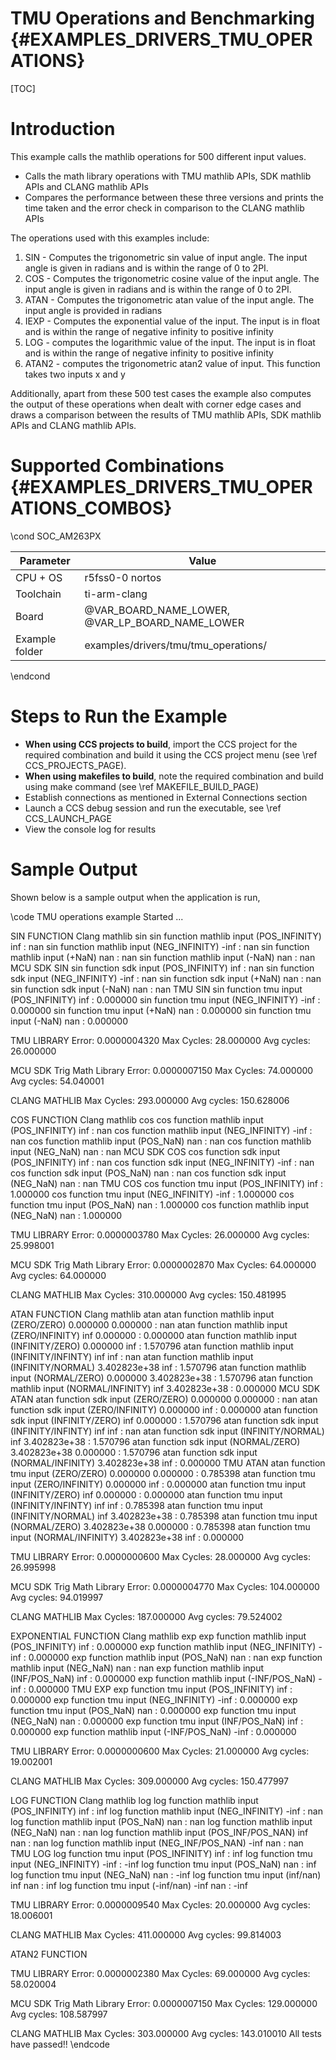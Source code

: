 # TMU Operations and Benchmarking {#EXAMPLES_DRIVERS_TMU_OPERATIONS}

[TOC]

# Introduction

This example calls the mathlib operations for 500 different input values.

- Calls the math library operations with TMU mathlib APIs, SDK mathlib APIs and CLANG mathlib APIs
- Compares the performance between these three versions and prints the time taken and the error check in comparison to the CLANG mathlib APIs

The operations used with this examples include:

1. SIN - Computes the trigonometric sin value of input angle. The input angle is given in radians and is within the range of 0 to 2PI.
2. COS - Computes the trigonometric cosine value of the input angle. The input angle is given in radians and is within the range of 0 to 2PI.
3. ATAN - Computes the trigonometric atan value of the input angle. The input angle is provided in radians
4. IEXP - Computes the exponential value of the input. The input is in float and is within the range of negative infinity to positive infinity
5. LOG - computes the logarithmic value of the input. The input is in float and is within the range of negative infinity to positive infinity
6. ATAN2 - computes the trigonometric atan2 value of input. This function takes two inputs x and y

Additionally, apart from these 500 test cases the example also computes the output of these operations when dealt with corner edge cases and draws a
comparison between the results of TMU mathlib APIs, SDK mathlib APIs and CLANG mathlib APIs.


# Supported Combinations {#EXAMPLES_DRIVERS_TMU_OPERATIONS_COMBOS}

\cond SOC_AM263PX

 Parameter      | Value
 ---------------|-----------
 CPU + OS       | r5fss0-0 nortos
 Toolchain      | ti-arm-clang
 Board          | @VAR_BOARD_NAME_LOWER, @VAR_LP_BOARD_NAME_LOWER
 Example folder | examples/drivers/tmu/tmu_operations/

\endcond

# Steps to Run the Example

- **When using CCS projects to build**, import the CCS project for the required combination
  and build it using the CCS project menu (see \ref CCS_PROJECTS_PAGE).
- **When using makefiles to build**, note the required combination and build using
  make command (see \ref MAKEFILE_BUILD_PAGE)
- Establish connections as mentioned in External Connections section
- Launch a CCS debug session and run the executable, see \ref CCS_LAUNCH_PAGE
- View the console log for results


# Sample Output

Shown below is a sample output when the application is run,

\code
TMU operations example Started ...

SIN FUNCTION
Clang mathlib sin
sin function mathlib input (POS_INFINITY) inf : nan
sin function mathlib input (NEG_INFINITY) -inf : nan
sin function mathlib input (+NaN) nan : nan
sin function mathlib input (-NaN) nan : nan
MCU SDK SIN
sin function sdk input (POS_INFINITY) inf : nan
sin function sdk input (NEG_INFINITY) -inf : nan
sin function sdk input (+NaN) nan : nan
sin function sdk input (-NaN) nan : nan
TMU SIN
sin function tmu input (POS_INFINITY) inf : 0.000000
sin function tmu input (NEG_INFINITY) -inf : 0.000000
sin function tmu input (+NaN) nan : 0.000000
sin function tmu input (-NaN) nan : 0.000000

TMU LIBRARY
Error: 0.0000004320
Max Cycles: 28.000000
Avg cycles: 26.000000

MCU SDK Trig Math Library
Error: 0.0000007150
Max Cycles: 74.000000
Avg cycles: 54.040001

CLANG MATHLIB
Max Cycles: 293.000000
Avg cycles: 150.628006

COS FUNCTION
Clang mathlib cos
cos function mathlib input (POS_INFINITY) inf : nan
cos function mathlib input (NEG_INFINITY) -inf : nan
cos function mathlib input (POS_NaN) nan : nan
cos function mathlib input (NEG_NaN) nan : nan
MCU SDK COS
cos function sdk input (POS_INFINITY) inf : nan
cos function sdk input (NEG_INFINITY) -inf : nan
cos function sdk input (POS_NaN) nan : nan
cos function sdk input (NEG_NaN) nan : nan
TMU COS
cos function tmu input (POS_INFINITY) inf : 1.000000
cos function tmu input (NEG_INFINITY) -inf : 1.000000
cos function tmu input (POS_NaN) nan : 1.000000
cos function mathlib input (NEG_NaN) nan : 1.000000

TMU LIBRARY
Error: 0.0000003780
Max Cycles: 26.000000
Avg cycles: 25.998001

MCU SDK Trig Math Library
Error: 0.0000002870
Max Cycles: 64.000000
Avg cycles: 64.000000

CLANG MATHLIB
Max Cycles: 310.000000
Avg cycles: 150.481995

ATAN FUNCTION
Clang mathlib atan
atan function mathlib input (ZERO/ZERO) 0.000000 0.000000 : nan
atan function mathlib input (ZERO/INFINITY) inf 0.000000 : 0.000000
atan function mathlib input (INFINITY/ZERO) 0.000000 inf : 1.570796
atan function mathlib input (INFINITY/INFINTY) inf inf : nan
atan function mathlib input (INFINITY/NORMAL) 3.402823e+38 inf : 1.570796
atan function mathlib input (NORMAL/ZERO) 0.000000 3.402823e+38 : 1.570796
atan function mathlib input (NORMAL/INFINITY) inf 3.402823e+38 : 0.000000
MCU SDK ATAN
atan function sdk input (ZERO/ZERO) 0.000000 0.000000 : nan
atan function sdk input (ZERO/INFINITY) 0.000000 inf : 0.000000
atan function sdk input (INFINITY/ZERO) inf 0.000000 : 1.570796
atan function sdk input (INFINITY/INFINTY) inf inf : nan
atan function sdk input (INFINITY/NORMAL) inf 3.402823e+38 : 1.570796
atan function sdk input (NORMAL/ZERO) 3.402823e+38 0.000000 : 1.570796
atan function sdk input (NORMAL/INFINITY) 3.402823e+38 inf : 0.000000
TMU ATAN
atan function tmu input (ZERO/ZERO) 0.000000 0.000000 : 0.785398
atan function tmu input (ZERO/INFINITY) 0.000000 inf : 0.000000
atan function tmu input (INFINITY/ZERO) inf 0.000000 : 0.000000
atan function tmu input (INFINITY/INFINTY) inf inf : 0.785398
atan function tmu input (INFINITY/NORMAL) inf 3.402823e+38 : 0.785398
atan function tmu input (NORMAL/ZERO) 3.402823e+38 0.000000 : 0.785398
atan function tmu input (NORMAL/INFINITY) 3.402823e+38 inf : 0.000000

TMU LIBRARY
Error: 0.0000000600
Max Cycles: 28.000000
Avg cycles: 26.995998

MCU SDK Trig Math Library
Error: 0.0000004770
Max Cycles: 104.000000
Avg cycles: 94.019997

CLANG MATHLIB
Max Cycles: 187.000000
Avg cycles: 79.524002

EXPONENTIAL FUNCTION
Clang mathlib exp
exp function mathlib input (POS_INFINITY) inf : 0.000000
exp function mathlib input (NEG_INFINITY) -inf : 0.000000
exp function mathlib input (POS_NaN) nan : nan
exp function mathlib input (NEG_NaN) nan : nan
exp function mathlib input (INF/POS_NaN) inf : 0.000000
exp function mathlib input (-INF/POS_NaN) -inf : 0.000000
TMU EXP
exp function tmu input (POS_INFINITY) inf : 0.000000
exp function tmu input (NEG_INFINITY) -inf : 0.000000
exp function tmu input (POS_NaN) nan : 0.000000
exp function tmu input (NEG_NaN) nan : 0.000000
exp function tmu input (INF/POS_NaN) inf : 0.000000
exp function mathlib input (-INF/POS_NaN) -inf : 0.000000

TMU LIBRARY
Error: 0.0000000600
Max Cycles: 21.000000
Avg cycles: 19.002001

CLANG MATHLIB
Max Cycles: 309.000000
Avg cycles: 150.477997

LOG FUNCTION
Clang mathlib log
log function mathlib input (POS_INFINITY) inf : inf
log function mathlib input (NEG_INFINITY) -inf : nan
log function mathlib input (POS_NaN) nan : nan
log function mathlib input (NEG_NaN) nan : nan
log function mathlib input (POS_INF/POS_NAN) inf nan : nan
log function mathlib input (NEG_INF/POS_NAN) -inf nan : nan
TMU LOG
log function tmu input (POS_INFINITY) inf : inf
log function tmu input (NEG_INFINITY) -inf : -inf
log function tmu input (POS_NaN) nan : inf
log function tmu input (NEG_NaN) nan : -inf
log function tmu input (inf/nan) inf nan : inf
log function tmu input (-inf/nan) -inf nan : -inf

TMU LIBRARY
Error: 0.0000009540
Max Cycles: 20.000000
Avg cycles: 18.006001

CLANG MATHLIB
Max Cycles: 411.000000
Avg cycles: 99.814003

ATAN2 FUNCTION

TMU LIBRARY
Error: 0.0000002380
Max Cycles: 69.000000
Avg cycles: 58.020004

MCU SDK Trig Math Library
Error: 0.0000007150
Max Cycles: 129.000000
Avg cycles: 108.587997

CLANG MATHLIB
Max Cycles: 303.000000
Avg cycles: 143.010010
All tests have passed!!
\endcode

